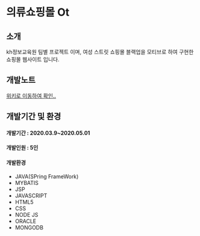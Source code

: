 # 의류쇼핑몰 Ot<br>
## 소개<br>
kh정보교육원 팀별 프로젝트 이며, 여성 스트릿 쇼핑몰 블랙업을 모티브로 하여 구현한 쇼핑몰 웹사이트 입니다.<br>
## 개발노트<br>
 [위키로 이동하여 확인..](https://github.com/moon-th/FinalProject_Ot/wiki)<br>
## 개발기간 및 환경<br>
#### 개발기간 : 2020.03.9~2020.05.01<br>
#### 개발인원 : 5인<br>
#### 개발환경<br>
  * JAVA(SPring FrameWork)<br>
  * MYBATIS<br>
  * JSP<br>
  * JAVASCRIPT<br>
  * HTML5<br>
  * CSS<br>
  * NODE JS<br>
  * ORACLE<br>
  * MONGODB<br>
  
  
